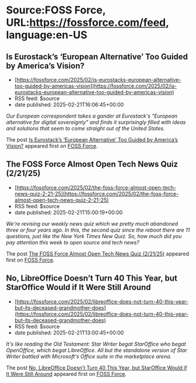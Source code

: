 # Source:FOSS Force, URL:https://fossforce.com/feed, language:en-US

## Is Eurostack’s ‘European Alternative’ Too Guided by America’s Vision?
 - [https://fossforce.com/2025/02/is-eurostacks-european-alternative-too-guided-by-americas-vision](https://fossforce.com/2025/02/is-eurostacks-european-alternative-too-guided-by-americas-vision)
 - RSS feed: $source
 - date published: 2025-02-21T16:06:45+00:00

<p><em>Our European correspondent takes a gander at Eurostack's "European alternative for digital sovereignty" and finds it surprisingly filled with ideas and solutions that seem to come straight out of the United States.</em></p>
<p>The post <a href="https://fossforce.com/2025/02/is-eurostacks-european-alternative-too-guided-by-americas-vision/">Is Eurostack&#8217;s &#8216;European Alternative&#8217; Too Guided by America&#8217;s Vision?</a> appeared first on <a href="https://fossforce.com">FOSS Force</a>.</p>

## The FOSS Force Almost Open Tech News Quiz (2/21/25)
 - [https://fossforce.com/2025/02/the-foss-force-almost-open-tech-news-quiz-2-21-25](https://fossforce.com/2025/02/the-foss-force-almost-open-tech-news-quiz-2-21-25)
 - RSS feed: $source
 - date published: 2025-02-21T15:00:19+00:00

<p><em>We're revising our weekly news quiz which we pretty much abandoned three or four years ago. In this, the second quiz since the reboot there are 11 questions, just like the New York Times New Quiz. So, how much did you pay attention this week to open source and tech news?</em></p>
<p>The post <a href="https://fossforce.com/2025/02/the-foss-force-almost-open-tech-news-quiz-2-21-25/">The FOSS Force Almost Open Tech News Quiz (2/21/25)</a> appeared first on <a href="https://fossforce.com">FOSS Force</a>.</p>

## No, LibreOffice Doesn’t Turn 40 This Year, but StarOffice Would if It Were Still Around
 - [https://fossforce.com/2025/02/libreoffice-does-not-turn-40-this-year-but-its-deceased-grandmother-does](https://fossforce.com/2025/02/libreoffice-does-not-turn-40-this-year-but-its-deceased-grandmother-does)
 - RSS feed: $source
 - date published: 2025-02-21T13:00:45+00:00

<p><em>It's like reading the Old Testament: Star Writer begat StarOffice who begat OpenOffice, which begat LibreOffice. All but the standalone version of Star Writer battled with Microsoft's Office suite in the marketplace arena.</em></p>
<p>The post <a href="https://fossforce.com/2025/02/libreoffice-does-not-turn-40-this-year-but-its-deceased-grandmother-does/">No, LibreOffice Doesn&#8217;t Turn 40 This Year, but StarOffice Would if It Were Still Around</a> appeared first on <a href="https://fossforce.com">FOSS Force</a>.</p>

